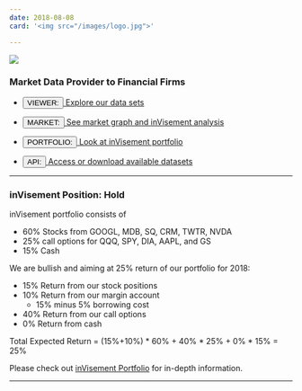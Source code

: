 ```yaml
---
date: 2018-08-08
card: '<img src="/images/logo.jpg">'

---
```


<img src="/images/logo.jpg">

### Market Data Provider to Financial Firms

- <a href='https://data.invisement.com?q-stmt/AAPL.csv'> <button> VIEWER: </button> Explore our data sets </a>

- <a href="/market-view.html">  <button> MARKET: </button> See market graph and inVisement analysis </a>

- <a href="/market-view.html">  <button> PORTFOLIO: </button> Look at inVisement portfolio </a>

- <a href="/api-doc.html">  <button> API: </button> Access or download available datasets </a>

----

### inVisement Position: Hold
inVisement portfolio consists of 

- 60% Stocks from GOOGL, MDB, SQ, CRM, TWTR, NVDA
- 25% call options for QQQ, SPY, DIA, AAPL, and GS
- 15% Cash

We are bullish and aiming at 25% return of our portfolio for 2018:

- 15% Return from our stock positions
- 10% Return from our margin account
    - 15% minus 5% borrowing cost
- 40% Return from our call options
- 0% Return from cash

Total Expected Return = (15%+10%) * 60% + 40% * 25% + 0% * 15% = 25%

Please check out [inVisement Portfolio](/blog/invisement-portfolio.html) for in-depth information.

----
